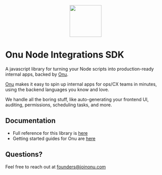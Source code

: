 <p align="center">
  <a href="https://joinonu.com?ref=github" target="_blank" align="center">
    <img src="https://res.cloudinary.com/onudev/image/upload/v1677483808/Onu/onu_logo_no_background_e9dxye.png" width="100">
  </a>
</p>

# Onu Node Integrations SDK

A javascript library for turning your Node scripts into production-ready internal apps, backed by [Onu](https://joinonu.com?ref=github).  

[Onu](https://joinonu.com?ref=github) makes it easy to spin up internal apps for ops/CX teams in minutes, using the backend languages you know and love.

We handle all the boring stuff, like auto-generating your frontend UI, auditing, permissions, scheduling tasks, and more.

## Documentation

- Full reference for this library is [here](https://docs.joinonu.com/nodesdk/overview)
- Getting started guides for Onu are [here](https://docs.joinonu.com/)

## Questions?

Feel free to reach out at founders@joinonu.com
